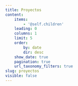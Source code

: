 ```yaml
---
title: Proyectos
content:
    items:
        - '@self.children'
    leading: 0
    columns: 1
    limit: 5
    order:
        by: date
        dir: desc
    show_date: true
    pagination: true
    url_taxonomy_filters: true
slug: proyectos
visible: false
---
```


